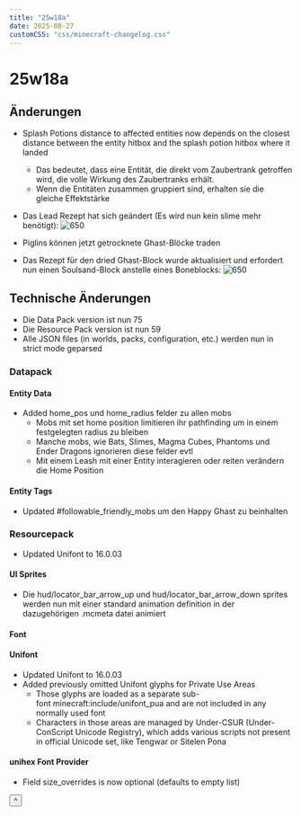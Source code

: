 ```yaml
---
title: "25w18a"
date: 2025-08-27
customCSS: "css/minecraft-changelog.css"
---
```


# 25w18a
 
## **Änderungen**
- Splash Potions distance to affected entities now depends on the closest distance between the entity hitbox and the splash potion hitbox where it landed
  - Das bedeutet, dass eine Entität, die direkt vom Zaubertrank getroffen wird, die volle Wirkung des Zaubertranks erhält.
  - Wenn die Entitäten zusammen gruppiert sind, erhalten sie die gleiche Effektstärke

- Das Lead Rezept hat sich geändert (Es wird nun kein slime mehr benötigt):
  ![650](https://i.imgur.com/PqQLXpC.png)
  
- Piglins können jetzt getrocknete Ghast-Blöcke traden
  
- Das Rezept für den dried Ghast-Block wurde aktualisiert und erfordert nun einen Soulsand-Block anstelle eines Boneblocks:
  ![650](https://i.imgur.com/JCHrCCF.png)
 

## Technische Änderungen
- Die Data Pack version ist nun 75
- Die Resource Pack version ist nun 59
- Alle JSON files (in worlds, packs, configuration, etc.) werden nun in strict mode geparsed

### Datapack
#### Entity Data

- Added home_pos und home_radius felder zu allen mobs
    - Mobs mit set home position limitieren ihr pathfinding um in einem festgelegten radius zu bleiben
    - Manche mobs, wie Bats, Slimes, Magma Cubes, Phantoms und Ender Dragons ignorieren diese felder evtl
    - Mit einem Leash mit einer Entity interagieren oder reiten verändern die Home Position

#### Entity Tags

- Updated #followable_friendly_mobs um den Happy Ghast zu beinhalten

### Resourcepack
- Updated Unifont to 16.0.03

#### UI Sprites

- Die hud/locator_bar_arrow_up und hud/locator_bar_arrow_down sprites werden nun mit einer standard animation definition in der dazugehörigen .mcmeta datei animiert

#### Font

#### Unifont

- Updated Unifont to 16.0.03
- Added previously omitted Unifont glyphs for Private Use Areas
    - Those glyphs are loaded as a separate sub-font minecraft:include/unifont_pua and are not included in any normally used font
    - Characters in those areas are managed by Under-CSUR (Under-ConScript Unicode Registry), which adds various scripts not present in official Unicode set, like Tengwar or Sitelen Pona

#### unihex Font Provider

- Field size_overrides is now optional (defaults to empty list)







<button onclick="scrollToTop()" id="backToTopBtn" title="Go to top">^</button>